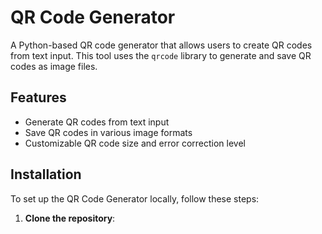 # QR Code Generator

A Python-based QR code generator that allows users to create QR codes from text input. This tool uses the `qrcode` library to generate and save QR codes as image files.

## Features

- Generate QR codes from text input
- Save QR codes in various image formats
- Customizable QR code size and error correction level

## Installation

To set up the QR Code Generator locally, follow these steps:

1. **Clone the repository**:
